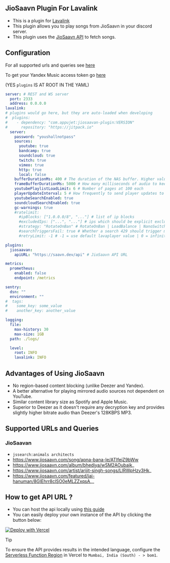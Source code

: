 ## JioSaavn Plugin For Lavalink

- This is a plugin for [Lavalink](https://github.com/lavalink-devs/Lavalink)
- This plugin allows you to play songs from JioSaavn in your discord server.
- This plugin uses the [JioSaavn API](https://github.com/sumitkolhe/jiosaavn-api) to fetch songs.


## Configuration

For all supported urls and queries see [here](#supported-urls-and-queries)

To get your Yandex Music access token go [here](#yandex-music)

(YES `plugins` IS AT ROOT IN THE YAML)
```yaml
server: # REST and WS server
  port: 2333
  address: 0.0.0.0
lavalink:
# plugins would go here, but they are auto-loaded when developing
#  plugins:
#    - dependency: "com.appujet:jiosaavan-plugin:VERSION"
#      repository: "https://jitpack.io"
  server:
    password: "youshallnotpass"
    sources:
      youtube: true
      bandcamp: true
      soundcloud: true
      twitch: true
      vimeo: true
      http: true
      local: false
    bufferDurationMs: 400 # The duration of the NAS buffer. Higher values fare better against longer GC pauses
    frameBufferDurationMs: 5000 # How many milliseconds of audio to keep buffered
    youtubePlaylistLoadLimit: 6 # Number of pages at 100 each
    playerUpdateInterval: 5 # How frequently to send player updates to clients, in seconds
    youtubeSearchEnabled: true
    soundcloudSearchEnabled: true
    gc-warnings: true
    #ratelimit:
      #ipBlocks: ["1.0.0.0/8", "..."] # list of ip blocks
      #excludedIps: ["...", "..."] # ips which should be explicit excluded from usage by lavalink
      #strategy: "RotateOnBan" # RotateOnBan | LoadBalance | NanoSwitch | RotatingNanoSwitch
      #searchTriggersFail: true # Whether a search 429 should trigger marking the ip as failing
      #retryLimit: -1 # -1 = use default lavaplayer value | 0 = infinity | >0 = retry will happen this numbers times

plugins:
  jiosaavan:
    apiURL: "https://saavn.dev/api" # JioSaavn API URL

metrics:
  prometheus:
    enabled: false
    endpoint: /metrics

sentry:
  dsn: ""
  environment: ""
#  tags:
#    some_key: some_value
#    another_key: another_value

logging:
  file:
    max-history: 30
    max-size: 1GB
  path: ./logs/

  level:
    root: INFO
    lavalink: INFO
```


## Advantages of Using JioSaavn

* No region-based content blocking (unlike Deezer and Yandex).
* A better alternative for playing mirrored audio sources not dependent on YouTube.
* Similar content library size as Spotify and Apple Music.
* Superior to Deezer as it doesn't require any decryption key and provides slightly higher bitrate audio than Deezer's 128KBPS MP3.

## Supported URLs and Queries
### JioSaavan
* `jssearch:animals architects`
* https://www.jiosaavn.com/song/apna-bana-le/ATIfejZ9bWw
* https://www.jiosaavn.com/album/bhediya/wSM2AOubajk_
* https://www.jiosaavn.com/artist/arijit-singh-songs/LlRWpHzy3Hk_
* https://www.jiosaavn.com/featured/jai-hanuman/8GIEhrr8clSO0eMLZZxqsA__

## How to get API URL ?
* You can host the api locally using [this guide](https://github.com/sumitkolhe/jiosaavn-api)
* You can easily deploy your own instance of the API by clicking the button below:

[![Deploy with Vercel](https://vercel.com/button)](https://vercel.com/new/clone?repository-url=https://github.com/sumitkolhe/jiosaavn-api)

> [!TIP]
> To ensure the API provides results in the intended language, configure the [Serverless Function Region](https://vercel.com/docs/concepts/functions/serverless-functions/regions) in Vercel to `Mumbai, India (South) - > bom1`.



